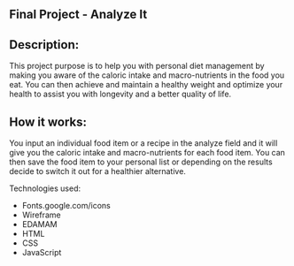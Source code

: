 ## Final Project - Analyze It

## Description:
This project purpose is to help you with personal diet management by making you aware of the caloric intake and macro-nutrients in the food you eat. You can then achieve and maintain a healthy weight and optimize your health to assist you with longevity and a better quality of life.


## How it works:
You input an individual food item or a recipe in the analyze field and it will give you the caloric intake and macro-nutrients for each food item. You can then save the food item to your personal list or depending on the results decide to switch it out for a healthier alternative.



Technologies used:
- Fonts.google.com/icons
- Wireframe
- EDAMAM
- HTML
- CSS
- JavaScript

